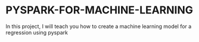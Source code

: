 # PYSPARK-FOR-MACHINE-LEARNING
In this project, I will teach you how to create a machine learning model for a regression using pyspark
